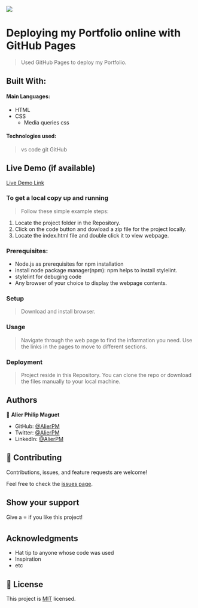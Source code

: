![](https://img.shields.io/badge/Microverse-blueviolet)

# Deploying my Portfolio online with GitHub Pages

> Used GitHub Pages to deploy my Portfolio.


## Built With:

#### Main Languages: 

* HTML
* CSS
    * Media queries css

#### Technologies used: 
  > vs code
  > git
  > GitHub

## Live Demo (if available)

[Live Demo Link](https://livedemo.com)


### To get a local copy up and running

> Follow these simple example steps:

  1. Locate the project folder in the Repository.
  2. Click on the code button and dowload a zip file for the project locally.
  3. Locate the index.html file and double click it to view webpage.

### Prerequisites:

  * Node.js as prerequisites for npm installation
  * install node package manager(npm): npm helps to install stylelint.
  * stylelint for debuging code
  * Any browser of your choice to display the webpage contents.


### Setup
> Download and install browser.

### Usage
> Navigate through the web page to find the information you need. Use the links in the pages to move to different sections.


### Deployment
> Project reside in this Repository. You can clone the repo or download the files manually to your local machine.





## Authors
:bust_in_silhouette: **Alier Philip Maguet**
- GitHub: [@AlierPM](https://github.com/AlierPM)
- Twitter: [@AlierPM](https://twitter.com/AlierPM)
- LinkedIn: [@AlierPM](https://www.linkedin.com/in/alier-philip-maguet-b11653203/)


## 🤝 Contributing

Contributions, issues, and feature requests are welcome!

Feel free to check the [issues page](../../issues/).

## Show your support

Give a ⭐️ if you like this project!

## Acknowledgments

- Hat tip to anyone whose code was used
- Inspiration
- etc

## 📝 License

This project is [MIT](./MIT.md) licensed.

